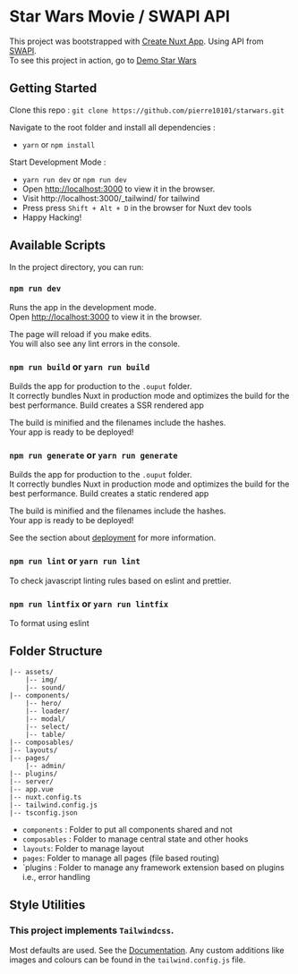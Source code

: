 # Star Wars Movie / SWAPI API

This project was bootstrapped with [Create Nuxt App](https://nuxt.com/docs/getting-started/installation). Using API from [SWAPI](https://swapi.co).<br>
To see this project in action, go to [Demo Star Wars](https://victorious-bush-0120f5203.4.azurestaticapps.net/)

## Getting Started

Clone this repo :
`git clone https://github.com/pierre10101/starwars.git`

Navigate to the root folder and install all dependencies :

- `yarn` or `npm install`

Start Development Mode :

- `yarn run dev` or `npm run dev`
- Open [http://localhost:3000](http://localhost:3000) to view it in the browser.
- Visit http://localhost:3000/\_tailwind/ for tailwind
- Press press `Shift + Alt + D` in the browser for Nuxt dev tools
- Happy Hacking!

## Available Scripts

In the project directory, you can run:

### `npm run dev`

Runs the app in the development mode.<br>
Open [http://localhost:3000](http://localhost:3000) to view it in the browser.

The page will reload if you make edits.<br>
You will also see any lint errors in the console.

### `npm run build` or `yarn run build`

Builds the app for production to the `.ouput` folder.<br>
It correctly bundles Nuxt in production mode and optimizes the build for the best performance.
Build creates a SSR rendered app <br>

The build is minified and the filenames include the hashes.<br>
Your app is ready to be deployed!

### `npm run generate` or `yarn run generate`

Builds the app for production to the `.ouput` folder.<br>
It correctly bundles Nuxt in production mode and optimizes the build for the best performance.
Build creates a static rendered app <br>

The build is minified and the filenames include the hashes.<br>
Your app is ready to be deployed!

See the section about [deployment](https://nuxt.com/docs/getting-started/deployment) for more information.

### `npm run lint` or `yarn run lint`

To check javascript linting rules based on eslint and prettier.

### `npm run lintfix` or `yarn run lintfix`

To format using eslint

## Folder Structure

```
|-- assets/
    |-- img/
    |-- sound/
|-- components/
    |-- hero/
    |-- loader/
    |-- modal/
    |-- select/
    |-- table/
|-- composables/
|-- layouts/
|-- pages/
    |-- admin/
|-- plugins/
|-- server/
|-- app.vue
|-- nuxt.config.ts
|-- tailwind.config.js
|-- tsconfig.json
```

- `components` : Folder to put all components shared and not
- `composables` : Folder to manage central state and other hooks
- `layouts`: Folder to manage layout
- `pages`: Folder to manage all pages (file based routing)
- `plugins : Folder to manage any framework extension based on plugins i.e., error handling

## Style Utilities

### This project implements `Tailwindcss`.

Most defaults are used. See the [Documentation](https://tailwindcss.com/docs/configuration).
Any custom additions like images and colours can be found in the `tailwind.config.js` file.
